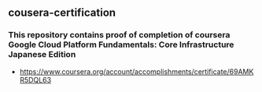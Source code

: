 ## cousera-certification

### This repository contains proof of completion of coursera Google Cloud Platform Fundamentals: Core Infrastructure Japanese Edition

* https://www.coursera.org/account/accomplishments/certificate/69AMKR5DQL63
